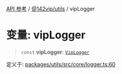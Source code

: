 [API 参考](../../../index.md) / [@142vip/utils](../index.md) / vipLogger

# 变量: vipLogger

> `const` **vipLogger**: [`VipLogger`](../classes/VipLogger.md)

定义于: [packages/utils/src/core/logger.ts:60](https://github.com/142vip/core-x/blob/7cfc2fa6b24172631d6526590fc6ea4be89357c6/packages/utils/src/core/logger.ts#L60)
